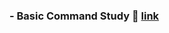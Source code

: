 

### - Basic Command Study 📄 [link](https://github.com/Kim-SeongSu/Self-study_and_Review/blob/main/Linux/linux%20%EA%B8%B0%EB%B3%B8%20%EB%AA%85%EB%A0%B9%EC%96%B4.md)
